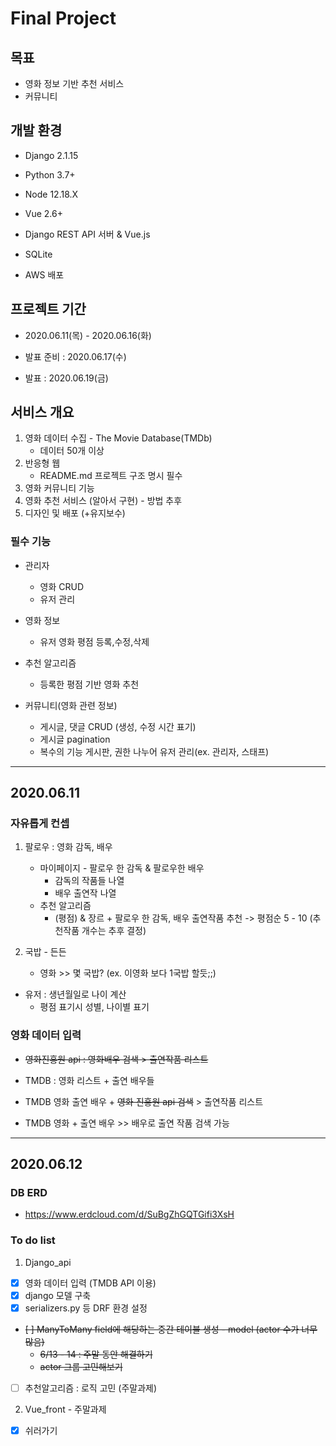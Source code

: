 # Final Project

## 목표
- 영화 정보 기반 추천 서비스
- 커뮤니티

## 개발 환경
- Django 2.1.15
- Python 3.7+

- Node 12.18.X
- Vue 2.6+

- Django REST API 서버 & Vue.js

- SQLite
- AWS 배포

## 프로젝트 기간
- 2020.06.11(목) - 2020.06.16(화)
- 발표 준비 : 2020.06.17(수)

- 발표 : 2020.06.19(금)


## 서비스 개요
1. 영화 데이터 수집 - The Movie Database(TMDb)
    - 데이터 50개 이상
2. 반응형 웹
    - README.md 프로젝트 구조 명시 필수
3. 영화 커뮤니티 기능
4. 영화 추천 서비스 (알아서 구현) - 방법 추후
5. 디자인 및 배포 (+유지보수)

### 필수 기능
- 관리자
    - 영화 CRUD
    - 유저 관리
- 영화 정보
    - 유저 영화 평점 등록,수정,삭제
- 추천 알고리즘
    - 등록한 평점 기반 영화 추천
- 커뮤니티(영화 관련 정보)
    - 게시글, 댓글 CRUD (생성, 수정 시간 표기)
    - 게시글 pagination

    + 복수의 기능 게시판, 권한 나누어 유저 관리(ex. 관리자, 스태프)

---
## 2020.06.11

### 자유롭게 컨셉
1. 팔로우 : 영화 감독, 배우
    - 마이페이지 - 팔로우 한 감독 & 팔로우한 배우
        - 감독의 작품들 나열
        - 배우 출연작 나열
    - 추천 알고리즘
        - (평점) & 장르 + 팔로우 한 감독, 배우 출연작품 추천
        -> 평점순 5 - 10 (추천작품 개수는 추후 결정)

2. 국밥 - 든든
    - 영화 >> 몇 국밥? (ex. 이영화 보다 1국밥 할듯;;)
 

- 유저 : 생년월일로 나이 계산
    - 평점 표기시 성별, 나이별 표기

### 영화 데이터 입력
- ~~영화진흥원 api : 영화배우 검색 > 출연작품 리스트~~
- TMDB : 영화 리스트 + 출연 배우들

- TMDB 영화 출연 배우 + ~~영화 진흥원 api 검색~~ > 출연작품 리스트
- TMDB 영화 + 출연 배우 >> 배우로 출연 작품 검색 가능

---
## 2020.06.12

### DB ERD
- https://www.erdcloud.com/d/SuBgZhGQTGifi3XsH

### To do list
1) Django_api
- [x] 영화 데이터 입력 (TMDB API 이용)
- [x] django 모델 구축
- [x] serializers.py 등 DRF 환경 설정

- ~~[ ] ManyToMany field에 해당하는 중간 테이블 생성 - model (actor 수가 너무 많음)~~
    - ~~6/13 - 14 : 주말 동안 해결하기~~ 
    - ~~actor 그룹 고민해보기~~


- [ ] 추천알고리즘 : 로직 고민 (주말과제)

2) Vue_front - 주말과제
- [x] 쉬러가기